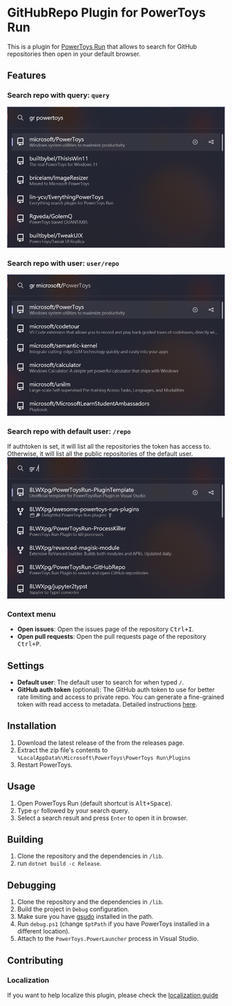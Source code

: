 # GitHubRepo Plugin for PowerToys Run

This is a plugin for [PowerToys Run](https://aka.ms/PowerToysOverview_PowerToysRun) that allows to search for GitHub repositories then open in your default browser.

## Features

### Search repo with query: `query`

![Search repo with query](./assets/repo.png)

### Search repo with user: `user/repo`

![Search repo with user](./assets/user.png)

### Search repo with default user: `/repo`

If authtoken is set, it will list all the repositories the token has access to. Otherwise,
it will list all the public repositories of the default user.
![Search repo with default user](./assets/default_user.png)

### Context menu

- **Open issues**: Open the issues page of the repository <kbd>Ctrl+I</kbd>.
- **Open pull requests**: Open the pull requests page of the repository <kbd>Ctrl+P</kbd>.

## Settings

- **Default user**: The default user to search for when typed `/`.
- **GitHub auth token** (optional): The GitHub auth token to use for better rate limiting and access to private repo.
  You can generate a fine-grained token with read access to metadata. Detailed instructions 
  [here](https://docs.github.com/en/authentication/keeping-your-account-and-data-secure/managing-your-personal-access-tokens#creating-a-fine-grained-personal-access-token).

## Installation

1. Download the latest release of the from the releases page.
2. Extract the zip file's contents to `%LocalAppData%\Microsoft\PowerToys\PowerToys Run\Plugins`
3. Restart PowerToys.

## Usage

1. Open PowerToys Run (default shortcut is <kbd>Alt+Space</kbd>).
2. Type `gr` followed by your search query.
3. Select a search result and press `Enter` to open it in browser.

## Building

1. Clone the repository and the dependencies in `/lib`.
2. run `dotnet build -c Release`.

## Debugging

1. Clone the repository and the dependencies in `/lib`.
2. Build the project in `Debug` configuration.
3. Make sure you have [gsudo](https://github.com/gerardog/gsudo) installed in the path.
4. Run `debug.ps1` (change `$ptPath` if you have PowerToys installed in a different location).
5. Attach to the `PowerToys.PowerLauncher` process in Visual Studio.

## Contributing

### Localization

If you want to help localize this plugin, please check the [localization guide](./Localization.md)
